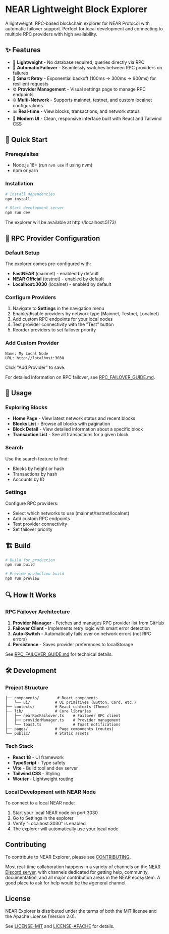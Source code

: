 # NEAR Lightweight Block Explorer

A lightweight, RPC-based blockchain explorer for NEAR Protocol with automatic failover support. Perfect for local development and connecting to multiple RPC providers with high availability.

## ✨ Features

- 🚀 **Lightweight** - No database required, queries directly via RPC
- 🔄 **Automatic Failover** - Seamlessly switches between RPC providers on failures
- 🔁 **Smart Retry** - Exponential backoff (100ms → 300ms → 900ms) for resilient requests
- ⚙️ **Provider Management** - Visual settings page to manage RPC endpoints
- 🌐 **Multi-Network** - Supports mainnet, testnet, and custom localnet configurations
- 📊 **Real-time** - View blocks, transactions, and network status
- 🎨 **Modern UI** - Clean, responsive interface built with React and Tailwind CSS

## 🚀 Quick Start

### Prerequisites

- Node.js 18+ (run `nvm use` if using nvm)
- npm or yarn

### Installation

```bash
# Install dependencies
npm install

# Start development server
npm run dev
```

The explorer will be available at http://localhost:5173/

## 🔧 RPC Provider Configuration

### Default Setup

The explorer comes pre-configured with:
- **FastNEAR** (mainnet) - enabled by default
- **NEAR Official** (testnet) - enabled by default  
- **Localhost:3030** (localnet) - enabled by default

### Configure Providers

1. Navigate to **Settings** in the navigation menu
2. Enable/disable providers by network type (Mainnet, Testnet, Localnet)
3. Add custom RPC endpoints for your local nodes
4. Test provider connectivity with the "Test" button
5. Reorder providers to set failover priority

### Add Custom Provider

```
Name: My Local Node
URL: http://localhost:3030
```

Click "Add Provider" to save.

For detailed information on RPC failover, see [RPC_FAILOVER_GUIDE.md](./RPC_FAILOVER_GUIDE.md).

## 📖 Usage

### Exploring Blocks

- **Home Page** - View latest network status and recent blocks
- **Blocks List** - Browse all blocks with pagination
- **Block Detail** - View detailed information about a specific block
- **Transaction List** - See all transactions for a given block

### Search

Use the search feature to find:
- Blocks by height or hash
- Transactions by hash
- Accounts by ID

### Settings

Configure RPC providers:
- Select which networks to use (mainnet/testnet/localnet)
- Add custom RPC endpoints
- Test provider connectivity
- Set failover priority

## 🏗️ Build

```bash
# Build for production
npm run build

# Preview production build
npm run preview
```

## 🔍 How It Works

### RPC Failover Architecture

1. **Provider Manager** - Fetches and manages RPC provider list from GitHub
2. **Failover Client** - Implements retry logic with smart error detection
3. **Auto-Switch** - Automatically fails over on network errors (not RPC errors)
4. **Persistence** - Saves provider preferences to localStorage

See [RPC_FAILOVER_GUIDE.md](./RPC_FAILOVER_GUIDE.md) for technical details.

## 🛠️ Development

### Project Structure

```
├── components/        # React components
│   └── ui/           # UI primitives (Button, Card, etc.)
├── contexts/         # React contexts (Theme)
├── lib/              # Core libraries
│   ├── nearRpcFailover.ts    # Failover RPC client
│   ├── providerManager.ts    # Provider management
│   └── toast.ts              # Toast notifications
├── pages/            # Page components (routes)
└── public/           # Static assets
```

### Tech Stack

- **React 18** - UI framework
- **TypeScript** - Type safety
- **Vite** - Build tool and dev server
- **Tailwind CSS** - Styling
- **Wouter** - Lightweight routing

### Local Development with NEAR Node

To connect to a local NEAR node:

1. Start your local NEAR node on port 3030
2. Go to Settings in the explorer
3. Verify "Localhost:3030" is enabled
4. The explorer will automatically use your local node

## Contributing

To contribute to NEAR Explorer, please see [CONTRIBUTING](CONTRIBUTING.md).

Most real-time collaboration happens in a variety of channels on the
[NEAR Discord server](https://near.chat), with channels dedicated for getting help, community,
documentation, and all major contribution areas in the NEAR ecosystem. A good place to ask
for help would be the #general channel.

## License

NEAR Explorer is distributed under the terms of both the MIT license and the Apache License (Version 2.0).

See [LICENSE-MIT](LICENSE-MIT) and [LICENSE-APACHE](LICENSE-APACHE) for details.
